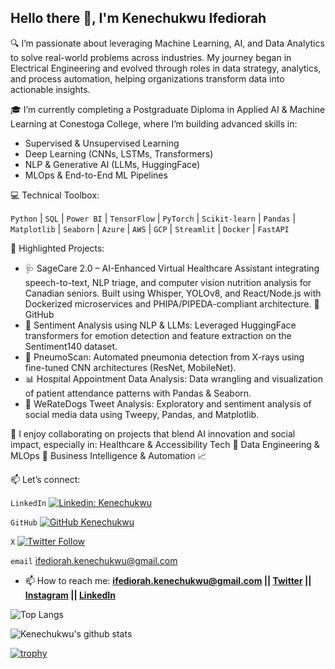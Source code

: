 ## Hello there 👋, I'm Kenechukwu Ifediorah

🔍 I’m passionate about leveraging Machine Learning, AI, and Data Analytics to solve real-world problems across industries. My journey began in Electrical Engineering and evolved through roles in data strategy, analytics, and process automation, helping organizations transform data into actionable insights.

🎓 I’m currently completing a Postgraduate Diploma in Applied AI & Machine Learning at Conestoga College, where I’m building advanced skills in:
- Supervised & Unsupervised Learning
- Deep Learning (CNNs, LSTMs, Transformers)
- NLP & Generative AI (LLMs, HuggingFace)
- MLOps & End-to-End ML Pipelines

💻 Technical Toolbox:

`Python` | `SQL` | `Power BI` | `TensorFlow` | `PyTorch` | `Scikit-learn` | `Pandas` | `Matplotlib` | `Seaborn` | `Azure` | `AWS` | `GCP` | `Streamlit` | `Docker` | `FastAPI`

📂 Highlighted Projects:
- 🩺 SageCare 2.0 – AI-Enhanced Virtual Healthcare Assistant integrating speech-to-text, NLP triage, and computer vision nutrition analysis for Canadian seniors. Built using Whisper, YOLOv8, and React/Node.js with Dockerized microservices and PHIPA/PIPEDA-compliant architecture. 🔗 GitHub
- 💬 Sentiment Analysis using NLP & LLMs: Leveraged HuggingFace transformers for emotion detection and feature extraction on the Sentiment140 dataset.
- 🧠 PneumoScan: Automated pneumonia detection from X-rays using fine-tuned CNN architectures (ResNet, MobileNet).
- 📊 Hospital Appointment Data Analysis: Data wrangling and visualization of patient attendance patterns with Pandas & Seaborn.
- 🐶 WeRateDogs Tweet Analysis: Exploratory and sentiment analysis of social media data using Tweepy, Pandas, and Matplotlib.

🤝 I enjoy collaborating on projects that blend AI innovation and social impact, especially in:
Healthcare & Accessibility Tech 🏥
Data Engineering & MLOps 🔧
Business Intelligence & Automation 📈

📫 Let’s connect:

`LinkedIn` [![Linkedin: Kenechukwu](https://img.shields.io/badge/-Kenechukwu-blue?style=flat-square&logo=Linkedin&logoColor=white&link=https://www.linkedin.com/in/kenechukwu-ifediorah)](https://www.linkedin.com/in/kenechukwu-ifediorah)

`GitHub` [![GitHub Kenechukwu](https://img.shields.io/github/followers/CelebrityITPro?label=follow&style=social)](https://github.com/CelebrityITPro)

`X` [![Twitter Follow](https://img.shields.io/twitter/follow/iam_khosee?style=social)](https://twitter.com/iam_khosee)

`email` [ifediorah.kenechukwu@gmail.com](mailto:ifediorah.kenechukwu@gmail.com)

- 📫 How to reach me:
  **[ifediorah.kenechukwu@gmail.com](mailto:ifediorah.kenechukwu@gmail.com) || [Twitter](https://twitter.com/iam_khosee) || [Instagram](https://instagram.com/iam_khosee) || [LinkedIn](https://www.linkedin.com/in/kenechukwu-ifediorah)**


![Top Langs](https://github-readme-stats.vercel.app/api/top-langs/?username=CelebrityITPro&layout=compact&theme=dark&hide_border=true)

![Kenechukwu's github stats](https://github-readme-stats.vercel.app/api?username=CelebrityITPro&show_icons=true&hide_border=true&theme=dark)

[![trophy](https://github-profile-trophy.vercel.app/?username=CelebrityITPro)](https://github.com/CelebrityITPro/github-profile-trophy)
